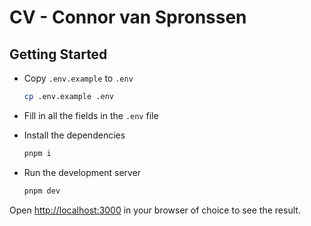 # CV - Connor van Spronssen

## Getting Started

- Copy `.env.example` to `.env`

  ```bash
  cp .env.example .env
  ```

- Fill in all the fields in the `.env` file

- Install the dependencies

  ```bash
  pnpm i
  ```

- Run the development server

  ```bash
  pnpm dev
  ```

Open [http://localhost:3000](http://localhost:3000) in your browser of choice to see the result.

